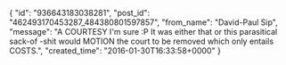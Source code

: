  {
   "id": "936643183038281",
   "post_id": "462493170453287_484380801597857",
   "from_name": "David-Paul Sip",
   "message": "A COURTESY I'm sure :P It was either that or this parasitical  sack-of -shit would MOTION the court to be removed which only entails COSTS.",
   "created_time": "2016-01-30T16:33:58+0000"
 }
